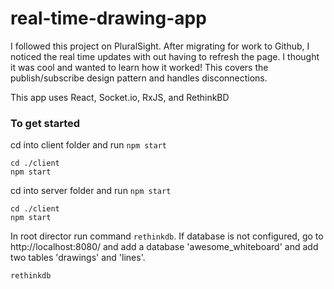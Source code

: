 # real-time-drawing-app
I followed this project on PluralSight. After migrating for work to Github, I noticed the real time updates with out having to refresh the page. I thought it was cool and wanted to learn how it worked! This covers the publish/subscribe design pattern and handles disconnections.

This app uses React, Socket.io, RxJS, and RethinkBD

### To get started

cd into client folder and run <code>npm start</code>
```
cd ./client
npm start
```
cd into server folder and run <code>npm start</code>
```
cd ./client
npm start
```
In root director run command <code>rethinkdb</code>. If database is not configured, go to http://localhost:8080/ and add a database 'awesome_whiteboard' and add two tables 'drawings' and 'lines'.
```
rethinkdb
```
